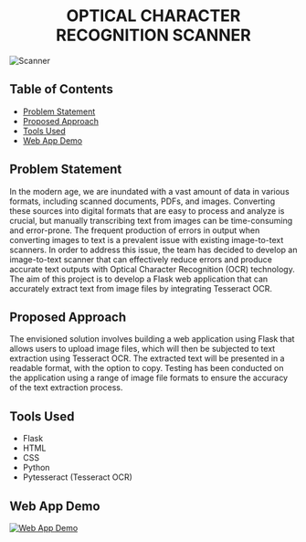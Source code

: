 <div align="center">

# OPTICAL CHARACTER RECOGNITION SCANNER

</div>

![Scanner](https://website-assets-fw.freshworks.com/attachments/ckdide54l06j5mrfz7gpq9jey-email-metrics.svg)


## Table of Contents 

- [Problem Statement](#problem-statement)
- [Proposed Approach](#proposed-approach)
- [Tools Used](#tools-used)
- [Web App Demo](#web-app-demo)

## Problem Statement

In the modern age, we are inundated with a vast amount of data in various formats, including scanned documents, PDFs, and images. Converting these sources into digital formats that are easy to process and analyze is crucial, but manually transcribing text from images can be time-consuming and error-prone. 
The frequent production of errors in output when converting images to text is a prevalent issue with existing image-to-text scanners. In order to address this issue, the team has decided to develop an image-to-text scanner that can effectively reduce errors and produce accurate text outputs with Optical Character Recognition (OCR) technology.
The aim of this project is to develop a Flask web application that can accurately extract text from image files by integrating Tesseract OCR.


## Proposed Approach

The envisioned solution involves building a web application using Flask that allows users to upload image files, which will then be subjected to text extraction using Tesseract OCR. The extracted text will be presented in a readable format, with the option to copy. Testing has been conducted on the application using a range of image file formats to ensure the accuracy of the text extraction process.


## Tools Used
- Flask
- HTML
- CSS
- Python
- Pytesseract (Tesseract OCR)

## Web App Demo
[![Web App Demo](https://img.youtube.com/vi/p21cns8h9aY/0.jpg)](https://youtu.be.com/watch?v=p21cns8h9aY)
